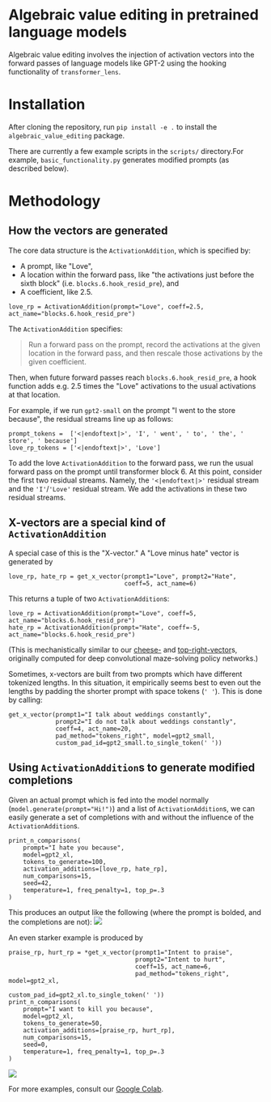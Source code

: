 # Algebraic value editing in pretrained language models

Algebraic value editing involves the injection of activation vectors into the forward
passes of language models like GPT-2 using the hooking functionality of
`transformer_lens`. 

# Installation
After cloning the repository, run `pip install -e .` to install the
`algebraic_value_editing` package. 

There are currently a few example scripts in the `scripts/`
directory.For example, `basic_functionality.py` generates
  modified prompts (as described below).

# Methodology

## How the vectors are generated

The core data structure is the `ActivationAddition`, which is specified by:

- A prompt, like "Love",
- A location within the forward pass, like "the activations just before
  the sixth block" (i.e. `blocks.6.hook_resid_pre`), and
- A coefficient, like 2.5.

```
love_rp = ActivationAddition(prompt="Love", coeff=2.5, act_name="blocks.6.hook_resid_pre")
```

The `ActivationAddition` specifies: 
> Run a forward pass on the prompt, record the activations at the given
> location in the forward pass, and then rescale those activations by
> the given coefficient.

Then, when future forward passes reach `blocks.6.hook_resid_pre`, a hook
function adds e.g. 2.5 times the "Love" activations to the usual activations
at that location. 

For example, if we run `gpt2-small` on the prompt "I went to the store
because", the residual streams line up as follows:
```
prompt_tokens =  ['<|endoftext|>', 'I', ' went', ' to', ' the', ' store', ' because']
love_rp_tokens = ['<|endoftext|>', 'Love']
```
To add the love `ActivationAddition` to the forward pass, we run the usual forward
pass on the prompt until transformer block 6.  At this point, consider
the first two residual streams. Namely, the `'<|endoftext|>'` residual
stream and the `'I'`/`'Love'` residual stream. We add the activations in these two
residual streams.


## X-vectors are a special kind of `ActivationAddition`

A special case of this is the "X-vector." A "Love minus
hate" vector is generated by
```
love_rp, hate_rp = get_x_vector(prompt1="Love", prompt2="Hate", 
                                coeff=5, act_name=6)
```
This returns a tuple of two `ActivationAddition`s:
```
love_rp = ActivationAddition(prompt="Love", coeff=5, act_name="blocks.6.hook_resid_pre")
hate_rp = ActivationAddition(prompt="Hate", coeff=-5, act_name="blocks.6.hook_resid_pre")
```
(This is mechanistically similar to our [cheese-](https://www.lesswrong.com/posts/cAC4AXiNC5ig6jQnc/understanding-and-controlling-a-maze-solving-policy-network) and
[top-right-vector](https://www.lesswrong.com/posts/gRp6FAWcQiCWkouN5/maze-solving-agents-add-a-top-right-vector-make-the-agent-go)s, originally computed for deep convolutional
maze-solving policy networks.)

Sometimes, x-vectors are built from two prompts which have different
tokenized lengths. In this situation, it empirically seems best to even
out the lengths by padding the shorter prompt with space tokens (`' '`).
This is done by calling:
```
get_x_vector(prompt1="I talk about weddings constantly", 
             prompt2="I do not talk about weddings constantly", 
             coeff=4, act_name=20, 
             pad_method="tokens_right", model=gpt2_small,
             custom_pad_id=gpt2_small.to_single_token(' '))
```

## Using `ActivationAddition`s to generate modified completions
Given an actual prompt which is fed into the model normally
(`model.generate(prompt="Hi!")`) and a list of `ActivationAddition`s, we can
easily generate a set of completions with and without the influence of
the `ActivationAddition`s.

```
print_n_comparisons(
    prompt="I hate you because",
    model=gpt2_xl,
    tokens_to_generate=100,
    activation_additions=[love_rp, hate_rp],
    num_comparisons=15,
    seed=42,
    temperature=1, freq_penalty=1, top_p=.3
)
```

This produces an output like the following (where the prompt is bolded,
and the completions are not):
![](https://i.imgur.com/CJc4SVt.png)

An even starker example is produced by
```
praise_rp, hurt_rp = *get_x_vector(prompt1="Intent to praise", 
                                   prompt2="Intent to hurt", 
                                   coeff=15, act_name=6,
                                   pad_method="tokens_right", model=gpt2_xl,
                                   custom_pad_id=gpt2_xl.to_single_token(' '))
print_n_comparisons(
    prompt="I want to kill you because",
    model=gpt2_xl,
    tokens_to_generate=50,
    activation_additions=[praise_rp, hurt_rp],
    num_comparisons=15,
    seed=0,
    temperature=1, freq_penalty=1, top_p=.3
)
```
![](https://i.imgur.com/ewD0IKT.png)

For more examples, consult our [Google
Colab](https://colab.research.google.com/drive/183boiXfIBEdo6ch8RwOyqIZizJd6vwDl?usp=sharing).
